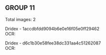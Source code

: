 ## GROUP 11
Total images: 2  

Dridex - 1accdbfdd9094b6e0e16f05e0ff29462  
OCR:   

Dridex - d6c1b30e58fee38dc331aa4c51262087  
OCR:   

